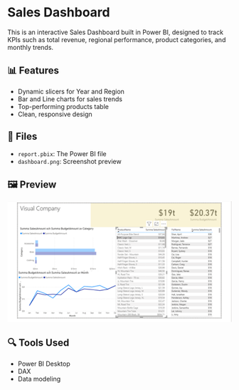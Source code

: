 # Sales Dashboard

This is an interactive Sales Dashboard built in Power BI, designed to track KPIs such as total revenue, regional performance, product categories, and monthly trends.

## 📊 Features
- Dynamic slicers for Year and Region
- Bar and Line charts for sales trends
- Top-performing products table
- Clean, responsive design

## 📁 Files
- `report.pbix`: The Power BI file
- `dashboard.png`: Screenshot preview

## 🖼️ Preview
![Dashboard Screenshot](visual_dashboard.png)

## 🔍 Tools Used
- Power BI Desktop
- DAX
- Data modeling
